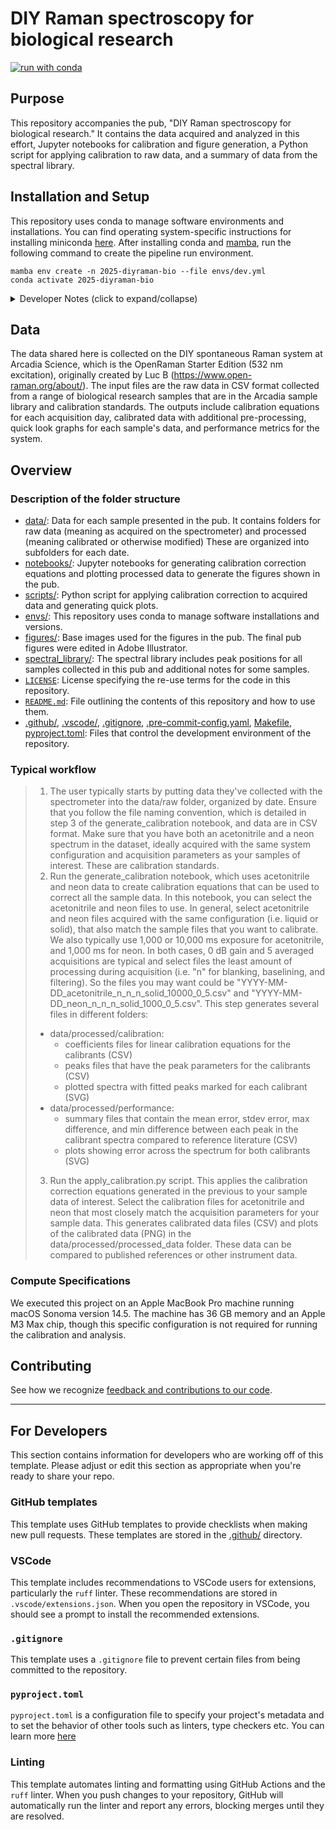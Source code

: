 # DIY Raman spectroscopy for biological research

[![run with conda](https://img.shields.io/badge/run%20with-conda-3EB049?labelColor=000000&logo=anaconda)](https://docs.conda.io/projects/miniconda/en/latest/)

## Purpose

This repository accompanies the pub, "DIY Raman spectroscopy for biological research." It contains the data acquired and analyzed in this effort, Jupyter notebooks for calibration and figure generation, a Python script for applying calibration to raw data, and a summary of data from the spectral library.

## Installation and Setup

This repository uses conda to manage software environments and installations. You can find operating system-specific instructions for installing miniconda [here](https://docs.conda.io/projects/miniconda/en/latest/). After installing conda and [mamba](https://mamba.readthedocs.io/en/latest/), run the following command to create the pipeline run environment.

```{bash}
mamba env create -n 2025-diyraman-bio --file envs/dev.yml
conda activate 2025-diyraman-bio
```

<details><summary>Developer Notes (click to expand/collapse)</summary>

1. Install your pre-commit hooks:

    ```{bash}
    pre-commit install
    ```

    This installs the pre-commit hooks defined in your config (`./.pre-commit-config.yaml`).

2. Export your conda environment before sharing:

    As your project develops, the number of dependencies in your environment may increase. Whenever you install new dependencies (using either `pip install` or `mamba install`), you should update the environment file using the following command.

    ```{bash}
    conda env export --from-history --no-builds > envs/dev.yml
    ```

    `--from-history` only exports packages that were explicitly added by you (e.g., the packages you installed with `pip` or `mamba`) and `--no-builds` removes build specification from the exported packages to increase portability between different platforms.
</details>

## Data

The data shared here is collected on the DIY spontaneous Raman system at Arcadia Science, which is the OpenRaman Starter Edition (532 nm excitation), originally created by Luc B (https://www.open-raman.org/about/). The input files are the raw data in CSV format collected from a range of biological research samples that are in the Arcadia sample library and calibration standards. The outputs include calibration equations for each acquisition day, calibrated data with additional pre-processing, quick look graphs for each sample's data, and performance metrics for the system. 

## Overview

### Description of the folder structure

* [data/](./data/): Data for each sample presented in the pub. It contains folders for raw data (meaning as acquired on the spectrometer) and processed (meaning calibrated or otherwise modified) These are organized into subfolders for each date. 
* [notebooks/](./notebooks/): Jupyter notebooks for generating calibration correction equations and plotting processed data to generate the figures shown in the pub.
* [scripts/](./scripts/): Python script for applying calibration correction to acquired data and generating quick plots. 
* [envs/](./envs): This repository uses conda to manage software installations and versions.
* [figures/](./figures): Base images used for the figures in the pub. The final pub figures were edited in Adobe Illustrator. 
* [spectral_library/](./spectral_library): The spectral library includes peak positions for all samples collected in this pub and additional notes for some samples. 
* [`LICENSE`](./LICENSE): License specifying the re-use terms for the code in this repository.
* [`README.md`](./README.md): File outlining the contents of this repository and how to use them.
* [.github/](./.github), [.vscode/](./.vscode), [.gitignore](./.gitignore), [.pre-commit-config.yaml](./.pre-commit-config.yaml), [Makefile](./Makefile), [pyproject.toml](./Makefile): Files that control the development environment of the repository.

### Typical workflow

> 1.  The user typically starts by putting data they've collected with the spectrometer into the data/raw folder, organized by date. Ensure that you follow the file naming convention, which is detailed in step 3 of the generate_calibration notebook, and data are in CSV format. Make sure that you have both an acetonitrile and a neon spectrum in the dataset, ideally acquired with the same system configuration and acquisition parameters as your samples of interest. These are calibration standards. 
> 2.  Run the generate_calibration notebook, which uses acetonitrile and neon data to create calibration equations that can be used to correct all the sample data. In this notebook, you can select the acetonitrile and neon files to use. In general, select acetonitrile and neon files acquired with the same configuration (i.e. liquid or solid), that also match the sample files that you want to calibrate. We also typically use 1,000 or 10,000 ms exposure for acetonitrile, and 1,000 ms for neon. In both cases, 0 dB gain and 5 averaged acquisitions are typical and select files the least amount of processing during acquisition (i.e. "n" for blanking, baselining, and filtering). So the files you may want could be "YYYY-MM-DD_acetonitrile_n_n_n_solid_10000_0_5.csv" and "YYYY-MM-DD_neon_n_n_n_solid_1000_0_5.csv". This step generates several files in different folders:
>    *   data/processed/calibration:
>        -   coefficients files for linear calibration equations for the calibrants (CSV)
>        -   peaks files that have the peak parameters for the calibrants (CSV)
>        -   plotted spectra with fitted peaks marked for each calibrant (SVG)
>    *   data/processed/performance:
>        - summary files that contain the mean error, stdev error, max difference, and min difference between each peak in the calibrant spectra compared to reference literature (CSV)
>        - plots showing error across the spectrum for both calibrants (SVG)
> 3.  Run the apply_calibration.py script. This applies the calibration correction equations generated in the previous to your sample data of interest. Select the calibration files for acetonitrile and neon that most closely match the acquisition parameters for your sample data. This generates calibrated data files (CSV) and plots of the calibrated data (PNG) in the data/processed/processed_data folder. These data can be compared to published references or other instrument data. 

### Compute Specifications

We executed this project on an Apple MacBook Pro machine running macOS Sonoma version 14.5. The machine has 36 GB memory and an Apple M3 Max chip, though this specific configuration is not required for running the calibration and analysis. 

## Contributing

See how we recognize [feedback and contributions to our code](https://github.com/Arcadia-Science/arcadia-software-handbook/blob/main/guides-and-standards/guide-credit-for-contributions.md).

---
## For Developers

This section contains information for developers who are working off of this template. Please adjust or edit this section as appropriate when you're ready to share your repo.

### GitHub templates
This template uses GitHub templates to provide checklists when making new pull requests. These templates are stored in the [.github/](./.github/) directory.

### VSCode
This template includes recommendations to VSCode users for extensions, particularly the `ruff` linter. These recommendations are stored in `.vscode/extensions.json`. When you open the repository in VSCode, you should see a prompt to install the recommended extensions.

### `.gitignore`
This template uses a `.gitignore` file to prevent certain files from being committed to the repository.

### `pyproject.toml`
`pyproject.toml` is a configuration file to specify your project's metadata and to set the behavior of other tools such as linters, type checkers etc. You can learn more [here](https://packaging.python.org/en/latest/guides/writing-pyproject-toml/)

### Linting
This template automates linting and formatting using GitHub Actions and the `ruff` linter. When you push changes to your repository, GitHub will automatically run the linter and report any errors, blocking merges until they are resolved.

